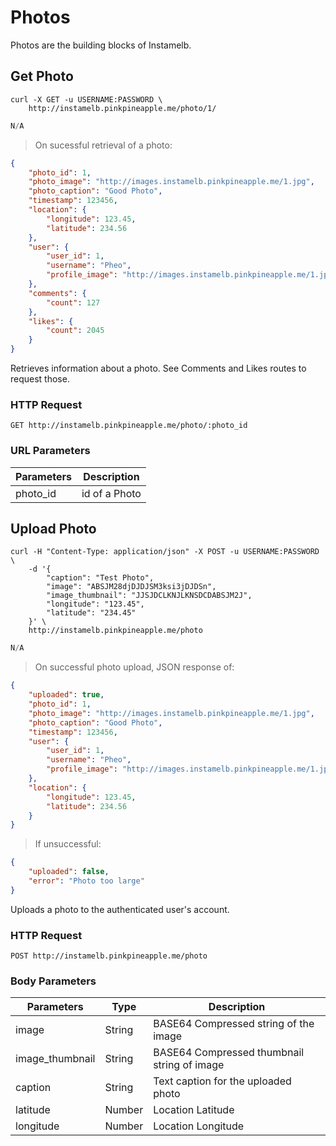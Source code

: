 # Photos

Photos are the building blocks of Instamelb.

## Get Photo

```shell
curl -X GET -u USERNAME:PASSWORD \
    http://instamelb.pinkpineapple.me/photo/1/
```

```java
N/A
```

> On sucessful retrieval of a photo:

```json
{
    "photo_id": 1,
    "photo_image": "http://images.instamelb.pinkpineapple.me/1.jpg",
    "photo_caption": "Good Photo",
    "timestamp": 123456,
    "location": {
        "longitude": 123.45,
        "latitude": 234.56
    },
    "user": {
        "user_id": 1,
        "username": "Pheo",
        "profile_image": "http://images.instamelb.pinkpineapple.me/1.jpg"
    },
    "comments": {
        "count": 127
    },
    "likes": {
        "count": 2045
    }
}
```

Retrieves information about a photo.
See Comments and Likes routes to request those.

### HTTP Request

`GET http://instamelb.pinkpineapple.me/photo/:photo_id`

### URL Parameters

Parameters | Description
---------- | -----------
photo_id | id of a Photo

## Upload Photo

```shell
curl -H "Content-Type: application/json" -X POST -u USERNAME:PASSWORD \
    -d '{
        "caption": "Test Photo",
        "image": "ABSJM28djDJDJSM3ksi3jDJDSn",
        "image_thumbnail": "JJSJDCLKNJLKNSDCDABSJM2J",
        "longitude": "123.45",
        "latitude": "234.45"
    }' \
    http://instamelb.pinkpineapple.me/photo
```

```java
N/A
```

> On successful photo upload, JSON response of:

```json
{
    "uploaded": true,
    "photo_id": 1,
    "photo_image": "http://images.instamelb.pinkpineapple.me/1.jpg",
    "photo_caption": "Good Photo",
    "timestamp": 123456,
    "user": {
        "user_id": 1,
        "username": "Pheo",
        "profile_image": "http://images.instamelb.pinkpineapple.me/1.jpg"
    },
    "location": {
        "longitude": 123.45,
        "latitude": 234.56
    }
}
```

> If unsuccessful:

```json
{
    "uploaded": false,
    "error": "Photo too large"
}
```

Uploads a photo to the authenticated user's account.

### HTTP Request

`POST http://instamelb.pinkpineapple.me/photo`

### Body Parameters

Parameters | Type | Description
---------- | ---- | -----------
image | String | BASE64 Compressed string of the image
image_thumbnail | String | BASE64 Compressed thumbnail string of image
caption | String | Text caption for the uploaded photo
latitude | Number | Location Latitude
longitude | Number | Location Longitude

